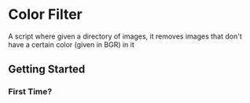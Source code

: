 # Color Filter
A script where given a directory of images, it removes images that don't have a certain
color (given in BGR) in it

## Getting Started
### First Time?
```

```
